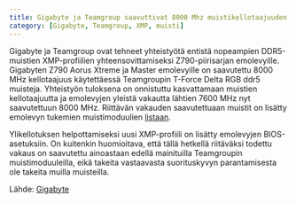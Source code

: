 ```yaml
---
title: Gigabyte ja Teamgroup saavuttivat 8000 Mhz muistikellotaajuuden
category: [Gigabyte, Teamgroup, XMP, muisti]
---
```

Gigabyte ja Teamgroup ovat tehneet yhteistyötä entistä nopeampien DDR5-muistien XMP-profiilien yhteensovittamiseksi Z790-piirisarjan emolevyille. Gigabyten Z790 Aorus Xtreme ja Master emolevyille on saavutettu 8000 MHz kellotaajuus käytettäessä Teamgroupin T-Force Delta RGB ddr5 muisteja. Yhteistyön tuloksena on onnistuttu kasvattamaan muistien kellotaajuutta ja emolevyjen yleistä vakautta lähtien 7600 MHz nyt saavutettuun 8000 MHz. Riittävän vakauden saavutettuaan muistit on lisätty emolevyn tukemien muistimoduulien [listaan](https://www.gigabyte.com/Motherboard/Z790-AORUS-MASTER-rev-10/support#support-memsup).

Ylikellotuksen helpottamiseksi uusi XMP-profiili on lisätty emolevyjen BIOS-asetuksiin. On kuitenkin huomioitava, että tällä hetkellä riitäväksi todettu vakaus on saavutettu ainoastaan edellä mainituilla Teamgroupin muistimoduuleilla, eikä takeita vastaavasta suorituskyvyn parantamisesta ole takeita muilla muisteilla.

Lähde: [Gigabyte](https://www.gigabyte.com/Press/News/2039)